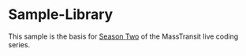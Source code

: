 # Sample-Library

This sample is the basis for [Season Two](https://www.youtube.com/playlist?list=PLx8uyNNs1ri1UA_Nerr7Ej3g9nT2PxbbH) of the MassTransit live coding series.